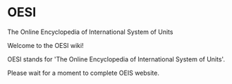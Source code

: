 # OESI
The Online Encyclopedia of International System of Units


Welcome to the OESI wiki!

OESI stands for 'The Online Encyclopedia of International System of Units'.

Please wait for a moment to complete OEIS website.
